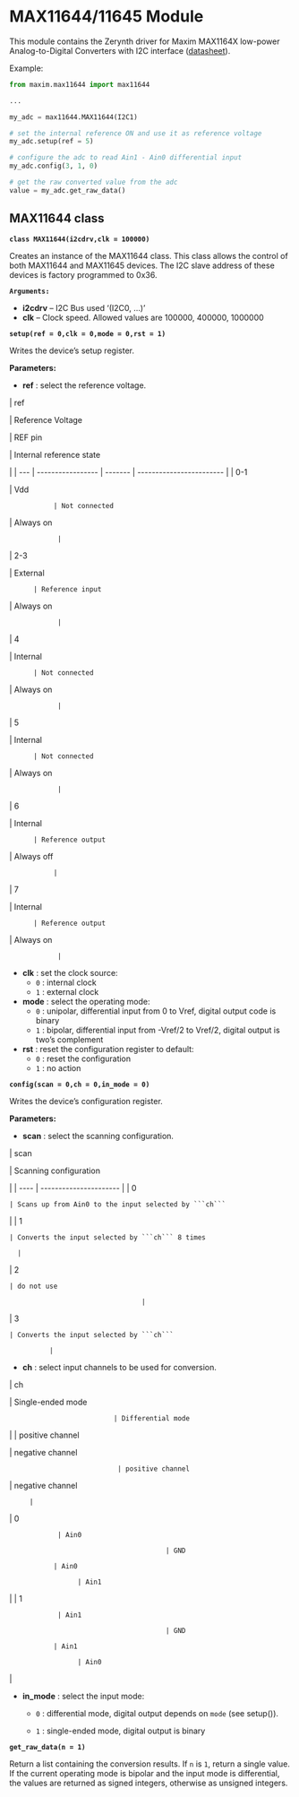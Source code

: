 # MAX11644/11645 Module

This module contains the Zerynth driver for Maxim MAX1164X low-power Analog-to-Digital Converters with I2C interface ([datasheet](https://datasheets.maximintegrated.com/en/ds/MAX11644-MAX11645.pdf)).

Example:

```py
from maxim.max11644 import max11644

...

my_adc = max11644.MAX11644(I2C1)

# set the internal reference ON and use it as reference voltage
my_adc.setup(ref = 5)

# configure the adc to read Ain1 - Ain0 differential input
my_adc.config(3, 1, 0)

# get the raw converted value from the adc
value = my_adc.get_raw_data()
```

## MAX11644 class


**`class MAX11644(i2cdrv,clk = 100000)`**

Creates an instance of the MAX11644 class. This class allows the control of both MAX11644 and MAX11645 devices.
The I2C slave address of these devices is factory programmed to 0x36.


**`Arguments:`**

-	**i2cdrv** – I2C Bus used ‘(I2C0, …)’
-	**clk** – Clock speed. Allowed values are 100000, 400000, 1000000



**`setup(ref = 0,clk = 0,mode = 0,rst = 1)`**

Writes the device’s setup register.

**Parameters:**


-	**ref** : select the reference voltage.

| ref

 | Reference Voltage

 | REF pin

 | Internal reference state

 |
| --- | ----------------- | ------- | ------------------------ |
| 0-1

 | Vdd

               | Not connected

 | Always on

                |
| 2-3

 | External

          | Reference input

 | Always on

                |
| 4

   | Internal

          | Not connected

   | Always on

                |
| 5

   | Internal

          | Not connected

   | Always on

                |
| 6

   | Internal

          | Reference output

 | Always off

               |
| 7

   | Internal

          | Reference output

 | Always on

                |

* **clk** : set the clock source:
    * `0` : internal clock
    * `1` : external clock
* **mode** : select the operating mode:
    * `0` : unipolar, differential input from 0 to Vref, digital output code is binary
    * `1` : bipolar, differential input from -Vref/2 to Vref/2, digital output is two’s complement
* **rst** : reset the configuration register to default:
    * `0` : reset the configuration
    * `1` : no action


**`config(scan = 0,ch = 0,in_mode = 0)`**

Writes the device’s configuration register.

**Parameters:**


* **scan** : select the scanning configuration.

| scan

 | Scanning configuration

 |
| ---- | ---------------------- |
| 0

    | Scans up from Ain0 to the input selected by ```ch```

 |
| 1

    | Converts the input selected by ```ch``` 8 times

      |
| 2

    | do not use

                                     |
| 3

    | Converts the input selected by ```ch```

              |

* **ch** : select input channels to be used for conversion.

| ch

   | Single-ended mode

                              | Differential mode

 |
| positive channel

 | negative channel

                               | positive channel

  | negative channel

         |
| 0

                | Ain0

                                           | GND

               | Ain0

                     | Ain1

 |
| 1

                | Ain1

                                           | GND

               | Ain1

                     | Ain0

 |

* **in_mode** : select the input mode:


    * `0` : differential mode, digital output depends on ```mode``` (see setup()).


    * `1` : single-ended mode, digital output is binary

**`get_raw_data(n = 1)`**

Return a list containing the conversion results. If ```n``` is `1`, return a single value. If the current  operating mode is bipolar and the input mode is differential, the values are returned as signed integers, otherwise as unsigned integers.
<!--stackedit_data:
eyJoaXN0b3J5IjpbMTA2NDc4NTY4NF19
-->